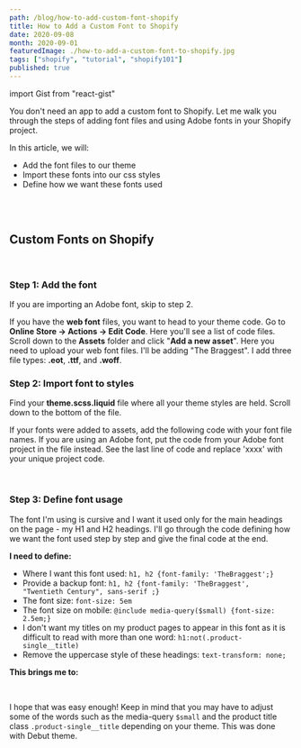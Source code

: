 ```yaml
---
path: /blog/how-to-add-custom-font-shopify
title: How to Add a Custom Font to Shopify
date: 2020-09-08
month: 2020-09-01
featuredImage: ./how-to-add-a-custom-font-to-shopify.jpg
tags: ["shopify", "tutorial", "shopify101"]
published: true
---
```


import Gist from "react-gist"

You don't need an app to add a custom font to Shopify. Let me walk you through the steps of adding font files and using Adobe fonts in your Shopify project.

In this article, we will:

- Add the font files to our theme
- Import these fonts into our css styles
- Define how we want these fonts used

<br/><br/>

## Custom Fonts on Shopify

<br/>

### Step 1: Add the font

If you are importing an Adobe font, skip to step 2.

If you have the **web font** files, you want to head to your theme code. Go to **Online Store → Actions → Edit Code**. Here you'll see a list of code files. Scroll down to the **Assets** folder and click "**Add a new asset**". Here you need to upload your web font files. I'll be adding "The Braggest". I add three file types: **.eot**, **.ttf**, and **.woff**.

### Step 2: Import font to styles

Find your **theme.scss.liquid** file where all your theme styles are held. Scroll down to the bottom of the file.

If your fonts were added to assets, add the following code with your font file names. If you are using an Adobe font, put the code from your Adobe font project in the file instead. See the last line of code and replace 'xxxx' with your unique project code.

<Gist id='1cb8b6e86fbcdd0477ce353214c11f54' file='shopify-import-font.txt' />

<br/>

### Step 3: Define font usage

The font I'm using is cursive and I want it used only for the main headings on the page - my H1 and H2 headings. I'll go through the code defining how we want the font used step by step and give the final code at the end.

**I need to define:**

- Where I want this font used: `h1, h2 {font-family: 'TheBraggest';}`
- Provide a backup font: `h1, h2 {font-family: 'TheBraggest', "Twentieth Century", sans-serif ;}`
- The font size: `font-size: 5em`
- The font size on mobile: `@include media-query($small) {font-size: 2.5em;}`
- I don't want my titles on my product pages to appear in this font as it is difficult to read with more than one word: `h1:not(.product-single__title)`
- Remove the uppercase style of these headings: `text-transform: none;`

**This brings me to:**

<Gist id='1cb8b6e86fbcdd0477ce353214c11f54' file='shopify-use-font.txt' />

<br/>

I hope that was easy enough! Keep in mind that you may have to adjust some of the words such as the media-query `$small` and the product title class `.product-single__title` depending on your theme. This was done with Debut theme.
